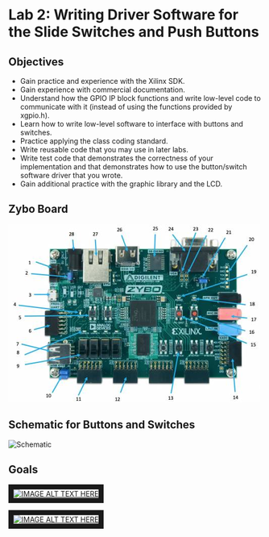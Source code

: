 # Lab 2: Writing Driver Software for the Slide Switches and Push Buttons

## Objectives
* Gain practice and experience with the Xilinx SDK.
* Gain experience with commercial documentation.
* Understand how the GPIO IP block functions and write low-level code to communicate with it (instead of using the functions provided by xgpio.h).
* Learn how to write low-level software to interface with buttons and switches.
* Practice applying the class coding standard.
* Write reusable code that you may use in later labs.
* Write test code that demonstrates the correctness of your implementation and that demonstrates how to use the button/switch software driver that you wrote.
* Gain additional practice with the graphic library and the LCD.

## Zybo Board

![Board](zyboannotated.jpg "Board")

## Schematic for Buttons and Switches

![Schematic](zyboswitchbuttonschematic.jpg "Schematic")

## Goals
<a href="http://www.youtube.com/watch?feature=player_embedded&v=QYQlwwn_CJs
" target="_blank"><img src="http://img.youtube.com/vi/QYQlwwn_CJs/0.jpg" 
alt="IMAGE ALT TEXT HERE" width="240" height="180" border="10" /></a>

<a href="http://www.youtube.com/watch?feature=player_embedded&v=PaIXUnRUg-4
" target="_blank"><img src="http://img.youtube.com/vi/PaIXUnRUg-4/0.jpg" 
alt="IMAGE ALT TEXT HERE" width="240" height="180" border="10" /></a>